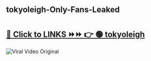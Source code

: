 
 ## tokyoleigh-Only-Fans-Leaked

# <h2><a href="https://clipsfans.com/tokyoleigh&ref=git">🔗 Click to LINKS ⏩⏩ 👉 🟢 tokyoleigh </a></h2>

<a href="https://clipsfans.com/tokyoleigh&ref=git" rel="nofollow" data-target="animated-image.originalLink"><img src="https://i.ibb.co.com/xMMVF88/686577567.gif" alt="Viral Video Original" style="max-width: 100%; display: inline-block;" data-target="animated-image.originalImage"></a>
